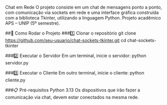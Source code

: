 Chat em Rede 
O projeto consiste em um chat de mensagens ponto a ponto, com comunicação via sockets em rede e uma interface gráfica construída com a biblioteca Tkinter, utilizando a linguagem Python. Projeto acadêmico APS – UNIP (5º semestre).

##🚀 Como Rodar o Projeto
###1️⃣ Clonar o repositório
git clone https://github.com/seu-usuario/chat-sockets-tkinter.git
cd chat-sockets-tkinter

###2️⃣ Executar o Servidor
Em um terminal, inicie o servidor:
python servidor.py

###3️⃣ Executar o Cliente
Em outro terminal, inicie o cliente:
python cliente.py

###📋 Pré-requisitos
Python 3.13
Os dispositivos que irão fazer a comunicação via chat, devem estar conectados na mesma rede.

